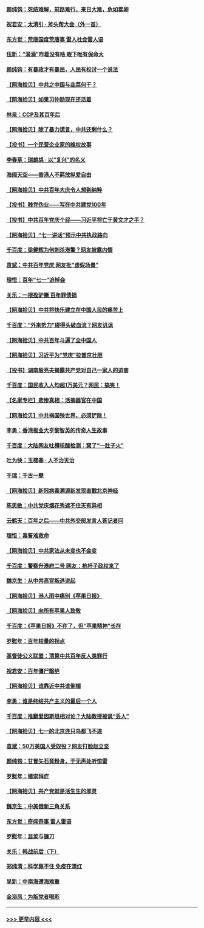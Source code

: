 #### [颜纯钩：死结难解，前路难行，来日大难，危如累卵](../pages/nsc993/n13077179.md?t=07091501) 
#### [祝君安：太清引 · 斧头帮大会（外一首）](../pages/nsc993/n13077162.md?t=07091501) 
#### [东方觉：荒唐国度荒唐事 雷人社会雷人语](../pages/nsc993/n13075917.md?t=07091501) 
#### [伍新：“滴滴”咋着没有啥 眼下唯有保命大](../pages/nsc993/n13075894.md?t=07091501) 
#### [颜纯钩：有暴政才有暴民，人民有权讨一个说法](../pages/nsc993/n13075734.md?t=07091501) 
#### [【网海拾贝】中共之中国与韭菜何干？](../pages/nsc993/n13075428.md?t=07091501) 
#### [【网海拾贝】如果习仲勋现在还活着](../pages/nsc993/n13073410.md?t=07091501) 
#### [林泉：CCP及其百年后](../pages/nsc993/n13073226.md?t=07091501) 
#### [【网海拾贝】除了暴力谎言，中共还剩什么？](../pages/nsc993/n13071082.md?t=07091501) 
#### [【投书】一个民营企业家的维权故事](../pages/nsc993/n13070932.md?t=07091501) 
#### [李春草：瑞鹧鸪 · 以“复兴”的名义](../pages/nsc993/n13069984.md?t=07091501) 
#### [海阔天空——香港人不羁放纵爱自由](../pages/nsc993/n13069407.md?t=07091501) 
#### [【网海拾贝】中共百年大庆令人想到纳粹](../pages/nsc993/n13068483.md?t=07091501) 
#### [【投书】贱党伪业——写在中共建党100年](../pages/nsc993/n13067843.md?t=07091501) 
#### [【投书】中共百年党庆个屁——习近平将亡于黄文才之手？](../pages/nsc993/n13067425.md?t=07091501) 
#### [【网海拾贝】“七一讲话”预示中共执政路向](../pages/nsc993/n13066434.md?t=07091501) 
#### [千百度：梁健辉为何刺杀港警？网友披露内情](../pages/nsc993/n13066979.md?t=07091501) 
#### [袁斌：中共百年党庆 网友批“虚假场景”](../pages/nsc993/n13066385.md?t=07091501) 
#### [理悟：百年“七一”追悼会](../pages/nsc993/n13066106.md?t=07091501) 
#### [关乐：一根拴驴橛 百年罪债锅](../pages/nsc993/n13066089.md?t=07091501) 
#### [【网海拾贝】中共将快乐建立在中国人民的痛苦上](../pages/nsc993/n13064939.md?t=07091501) 
#### [千百度：“外来势力”碰得头破血流？网友讥讽](../pages/nsc993/n13064878.md?t=07091501) 
#### [【网海拾贝】中共百年斗遍了全中国人](../pages/nsc993/n13060020.md?t=07091501) 
#### [【网海拾贝】习近平为“党庆”拉普京壮胆](../pages/nsc993/n13057781.md?t=07091501) 
#### [【投书】湖南殷亮夫揭露共产党对自己一家人的迫害](../pages/nsc993/n13057744.md?t=07091501) 
#### [千百度：国民收入人均超1万美元？网民：搞笑！](../pages/nsc993/n13057692.md?t=07091501) 
#### [【名家专栏】悲惨真相：活摘器官在中国](../pages/nsc993/n13056611.md?t=07091501) 
#### [【网海拾贝】中共祸国殃世界，必须铲除！](../pages/nsc993/n13056011.md?t=07091501) 
#### [李勇：香港报业大亨黎智英的传奇人生故事](../pages/nsc993/n13055258.md?t=07091501) 
#### [千百度：大陆网友吐槽核酸检测：窝了“一肚子火”](../pages/nsc993/n13055194.md?t=07091501) 
#### [吐为快：玉楼春 · 人不治天治](../pages/nsc993/n13054028.md?t=07091501) 
#### [千瑞：千古一孽](../pages/nsc993/n13054016.md?t=07091501) 
#### [【网海拾贝】新冠病毒溯源新发现直戳北京神经](../pages/nsc993/n13052425.md?t=07091501) 
#### [陈思敏：中共党庆烟花秀遮不住天有异相](../pages/nsc993/n13052020.md?t=07091501) 
#### [云鹤天：百年之后——中共外交部发言人答记者问](../pages/nsc993/n13051604.md?t=07091501) 
#### [理悟：毒誓难救命](../pages/nsc993/n13051601.md?t=07091501) 
#### [【网海拾贝】中共家法从未变也不会变](../pages/nsc993/n13050366.md?t=07091501) 
#### [千百度：警察升港府二号 网友：枪杆子政权来了](../pages/nsc993/n13050261.md?t=07091501) 
#### [魏京生：从中共高官叛逃说起](../pages/nsc993/n13048997.md?t=07091501) 
#### [【网海拾贝】港人雨中痛别《苹果日报》](../pages/nsc993/n13048941.md?t=07091501) 
#### [【网海拾贝】向所有苹果人致敬](../pages/nsc993/n13046795.md?t=07091501) 
#### [千百度：《苹果日报》不在了，但“苹果精神”长存](../pages/nsc993/n13046703.md?t=07091501) 
#### [罗慰年：百年较量的拐点](../pages/nsc993/n13046542.md?t=07091501) 
#### [基督徒公义联盟：清算中共百年反人类罪行](../pages/nsc993/n13046499.md?t=07091501) 
#### [祝君安：百年僵尸罄绝](../pages/nsc993/n13045595.md?t=07091501) 
#### [【网海拾贝】谁靠近中共谁倒楣](../pages/nsc993/n13044667.md?t=07091501) 
#### [李勇：谁是终结共产主义的最后一个人](../pages/nsc993/n13044397.md?t=07091501) 
#### [千百度：推翻爱因斯坦相对论？大陆教授被讽“丢人”](../pages/nsc993/n13043908.md?t=07091501) 
#### [【网海拾贝】七一的北京连只鸟都飞不进](../pages/nsc993/n13041377.md?t=07091501) 
#### [袁斌：50万美国人受奴役？网友打脸赵立坚](../pages/nsc993/n13041330.md?t=07091501) 
#### [颜纯钩：甘冒矢石竟粉身，于无声处听惊雷](../pages/nsc993/n13041140.md?t=07091501) 
#### [罗慰年：猪崇拜症](../pages/nsc993/n13041071.md?t=07091501) 
#### [【网海拾贝】共产党就是活生生的邪灵](../pages/nsc993/n13036627.md?t=07091501) 
#### [魏京生：中美俄新三角关系](../pages/nsc993/n13035986.md?t=07091501) 
#### [东方觉：奇闻奇事 雷人雷语](../pages/nsc993/n13035878.md?t=07091501) 
#### [罗慰年：韭菜与镰刀](../pages/nsc993/n13034374.md?t=07091501) 
#### [关乐：韩战前后（下）](../pages/nsc993/n13034113.md?t=07091501) 
#### [郑纯清：科学靠不住 免疫在漂红](../pages/nsc993/n13034093.md?t=07091501) 
#### [吴新：中南海遭海难重](../pages/nsc993/n13034084.md?t=07091501) 
#### [金浴凤：为叛党者喝彩](../pages/nsc993/n13034058.md?t=07091501) 

----
#### [ >>> 更早内容 <<< ](../indexes/nsc993-earlier.md)
